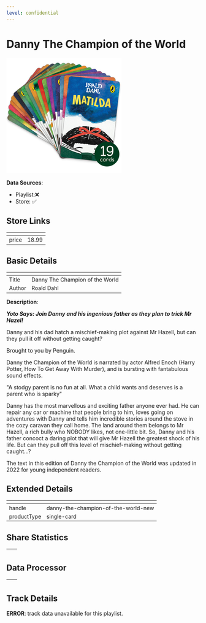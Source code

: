 ```yaml
---
level: confidential
---
```

# Danny The Champion of the World

![card_[3UUZ1].png](../../img/cards/card_[3UUZ1].png)

**Data Sources**: 

- Playlist:❌
- Store: ✅


## Store Links

| <!-- --> | <!-- --> |
| - | - |
| price | 18.99 |


## Basic Details

| <!-- --> | <!-- --> |
| - | - |
| Title | Danny The Champion of the World |
| Author | Roald Dahl |

**Description**:

_**Yoto Says: Join Danny and his ingenious father as they plan to trick Mr Hazel!**_

Danny and his dad hatch a mischief-making plot against Mr Hazell, but can they pull it off without getting caught?

Brought to you by Penguin.    

Danny the Champion of the World is narrated by actor Alfred Enoch (Harry Potter, How To Get Away With Murder), and is bursting with fantabulous sound effects.    

"A stodgy parent is no fun at all. What a child wants and deserves is a parent who is sparky"    

Danny has the most marvellous and exciting father anyone ever had. He can repair any car or machine that people bring to him, loves going on adventures with Danny and tells him incredible stories around the stove in the cozy caravan they call home. The land around them belongs to Mr Hazell, a rich bully who NOBODY likes, not one-little bit. So, Danny and his father concoct a daring plot that will give Mr Hazell the greatest shock of his life. But can they pull off this level of mischief-making without getting caught...?   

The text in this edition of Danny the Champion of the World was updated in 2022 for young independent readers.


## Extended Details

| <!-- --> | <!-- --> |
| - | - |
| handle | danny-the-champion-of-the-world-new |
| productType | single-card |


## Share Statistics

| <!-- --> | <!-- --> |
| - | - |


## Data Processor

| <!-- --> | <!-- --> |
| - | - |


## Track Details

**ERROR**: track data unavailable for this playlist.
